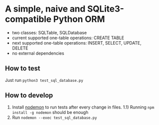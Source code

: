 # A simple, naive and SQLite3-compatible Python ORM

- two classes: SQLTable, SQLDatabase
- current supported one-table operations: CREATE TABLE
- next supported one-table operations: INSERT, SELECT, UPDATE, DELETE
- no external dependencies



## How to test

Just run `python3 test_sql_database.py`

## How to develop

1) Install [nodemon](https://www.npmjs.com/package/nodemon) to run tests after every change in files.
1.1) Running `npm install -g nodemon` should be enough
2) Run `nodemon --exec test_sql_database.py`